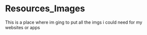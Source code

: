 # Resources_Images


This is a place where im ging to put all the imgs i could need for my websites or apps
